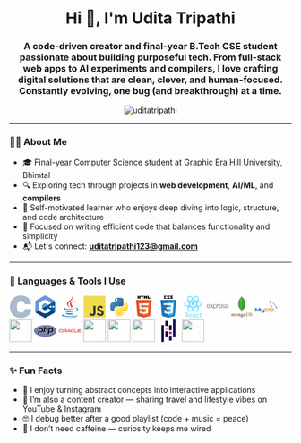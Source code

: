 <h1 align="center">Hi 👋, I'm Udita Tripathi</h1>
<h3 align="center">A code-driven creator and final-year B.Tech CSE student passionate about building purposeful tech. From full-stack web apps to AI experiments and compilers, I love crafting digital solutions that are clean, clever, and human-focused. Constantly evolving, one bug (and breakthrough) at a time.</h3>

<p align="center">
  <img src="https://komarev.com/ghpvc/?username=uditatripathi&label=Profile%20views&color=0e75b6&style=flat" alt="uditatripathi" />
</p>

---

### 👩‍💻 About Me

- 🎓 Final-year Computer Science student at Graphic Era Hill University, Bhimtal
- 🔍 Exploring tech through projects in **web development**, **AI/ML**, and **compilers**
- 🧠 Self-motivated learner who enjoys deep diving into logic, structure, and code architecture
- 🎯 Focused on writing efficient code that balances functionality and simplicity
- 📬 Let's connect: **uditatripathi123@gmail.com**

---

### 🚀 Languages & Tools I Use

<p align="left">
  <img src="https://raw.githubusercontent.com/devicons/devicon/master/icons/c/c-original.svg" width="40" height="40"/>
  <img src="https://raw.githubusercontent.com/devicons/devicon/master/icons/cplusplus/cplusplus-original.svg" width="40" height="40"/>
  <img src="https://raw.githubusercontent.com/devicons/devicon/master/icons/java/java-original.svg" width="40" height="40"/>
  <img src="https://raw.githubusercontent.com/devicons/devicon/master/icons/javascript/javascript-original.svg" width="40" height="40"/>
  <img src="https://raw.githubusercontent.com/devicons/devicon/master/icons/python/python-original.svg" width="40" height="40"/>
  <img src="https://raw.githubusercontent.com/devicons/devicon/master/icons/html5/html5-original-wordmark.svg" width="40" height="40"/>
  <img src="https://raw.githubusercontent.com/devicons/devicon/master/icons/css3/css3-original-wordmark.svg" width="40" height="40"/>
  <img src="https://raw.githubusercontent.com/devicons/devicon/master/icons/react/react-original-wordmark.svg" width="40" height="40"/>
  <img src="https://raw.githubusercontent.com/devicons/devicon/master/icons/express/express-original-wordmark.svg" width="40" height="40"/>
  <img src="https://raw.githubusercontent.com/devicons/devicon/master/icons/mongodb/mongodb-original-wordmark.svg" width="40" height="40"/>
  <img src="https://raw.githubusercontent.com/devicons/devicon/master/icons/mysql/mysql-original-wordmark.svg" width="40" height="40"/>
  <img src="https://www.vectorlogo.zone/logos/sqlite/sqlite-icon.svg" width="40" height="40"/>
  <img src="https://raw.githubusercontent.com/devicons/devicon/master/icons/php/php-original.svg" width="40" height="40"/>
  <img src="https://raw.githubusercontent.com/devicons/devicon/master/icons/oracle/oracle-original.svg" width="40" height="40"/>
  <img src="https://www.vectorlogo.zone/logos/opencv/opencv-icon.svg" width="40" height="40"/>
  <img src="https://www.vectorlogo.zone/logos/tensorflow/tensorflow-icon.svg" width="40" height="40"/>
  <img src="https://www.vectorlogo.zone/logos/pytorch/pytorch-icon.svg" width="40" height="40"/>
  <img src="https://raw.githubusercontent.com/devicons/devicon/master/icons/pandas/pandas-original.svg" width="40" height="40"/>
  <img src="https://upload.wikimedia.org/wikipedia/commons/0/05/Scikit_learn_logo_small.svg" width="40" height="40"/>
</p>

---

### ✨ Fun Facts

- 🌼 I enjoy turning abstract concepts into interactive applications  
- 🎥 I’m also a content creator — sharing travel and lifestyle vibes on YouTube & Instagram  
- 🤓 I debug better after a good playlist (code + music = peace)  
- 🚫 I don’t need caffeine — curiosity keeps me wired  

